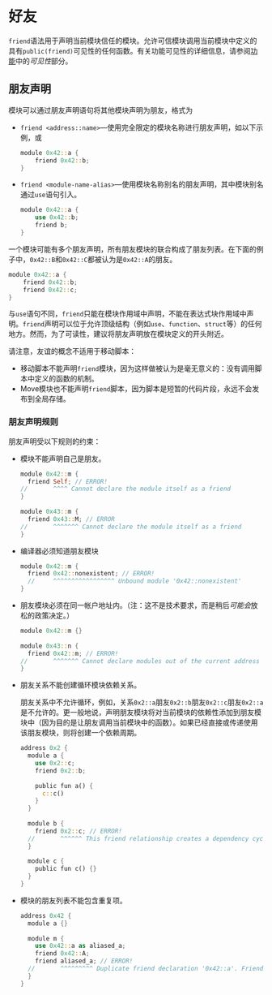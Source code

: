 # 好友

`friend`语法用于声明当前模块信任的模块。允许可信模块调用当前模块中定义的具有`public(friend)`可见性的任何函数。有关功能可见性的详细信息，请参阅[功能](https://aptos.guide/en/build/smart-contracts/book/functions)中的*可见性*部分。

## 朋友声明

模块可以通过朋友声明语句将其他模块声明为朋友，格式为

- `friend <address::name>`—使用完全限定的模块名称进行朋友声明，如以下示例，或

    ```rust
    module 0x42::a {
        friend 0x42::b;
    }
    ```

    

- `friend <module-name-alias>`—使用模块名称别名的朋友声明，其中模块别名通过`use`语句引入。

    ```rust
    module 0x42::a {
        use 0x42::b;
        friend b;
    }
    ```

    

一个模块可能有多个朋友声明，所有朋友模块的联合构成了朋友列表。在下面的例子中，`0x42::B`和`0x42::C`都被认为是`0x42::A`的朋友。

```rust
module 0x42::a {
    friend 0x42::b;
    friend 0x42::c;
}
```



与`use`语句不同，`friend`只能在模块作用域中声明，不能在表达式块作用域中声明。`friend`声明可以位于允许顶级结构（例如`use`、`function`、`struct`等）的任何地方。然而，为了可读性，建议将朋友声明放在模块定义的开头附近。

请注意，友谊的概念不适用于移动脚本：

- 移动脚本不能声明`friend`模块，因为这样做被认为是毫无意义的：没有调用脚本中定义的函数的机制。
- Move模块也不能声明`friend`脚本，因为脚本是短暂的代码片段，永远不会发布到全局存储。

### 朋友声明规则

朋友声明受以下规则的约束：

- 模块不能声明自己是朋友。

    ```rust
    module 0x42::m {
      friend Self; // ERROR!
    //       ^^^^ Cannot declare the module itself as a friend
    }
     
    module 0x43::m {
      friend 0x43::M; // ERROR
    //       ^^^^^^^ Cannot declare the module itself as a friend
    }
    ```

    

- 编译器必须知道朋友模块

    ```rust
    module 0x42::m {
      friend 0x42::nonexistent; // ERROR!
      //     ^^^^^^^^^^^^^^^^^ Unbound module '0x42::nonexistent'
    }
    ```

    

- 朋友模块必须在同一帐户地址内。（注：这不是技术要求，而是稍后*可能会*放松的政策决定。）

    ```rust
    module 0x42::m {}
     
    module 0x43::n {
      friend 0x42::m; // ERROR!
    //       ^^^^^^^ Cannot declare modules out of the current address as a friend
    }
    ```

    

- 朋友关系不能创建循环模块依赖关系。

    朋友关系中不允许循环，例如，关系`0x2::a`朋友`0x2::b`朋友`0x2::c`朋友`0x2::a`是不允许的。更一般地说，声明朋友模块将对当前模块的依赖性添加到朋友模块中（因为目的是让朋友调用当前模块中的函数）。如果已经直接或传递使用该朋友模块，则将创建一个依赖周期。

    ```rust
    address 0x2 {
      module a {
        use 0x2::c;
        friend 0x2::b;
     
        public fun a() {
          c::c()
        }
      }
     
      module b {
        friend 0x2::c; // ERROR!
      //       ^^^^^^ This friend relationship creates a dependency cycle: '0x2::b' is a friend of '0x2::a' uses '0x2::c' is a friend of '0x2::b'
      }
     
      module c {
        public fun c() {}
      }
    }
    ```

    

- 模块的朋友列表不能包含重复项。

    ```rust
    address 0x42 {
      module a {}
     
      module m {
        use 0x42::a as aliased_a;
        friend 0x42::A;
        friend aliased_a; // ERROR!
      //       ^^^^^^^^^ Duplicate friend declaration '0x42::a'. Friend declarations in a module must be unique
      }
    }
    ```

    